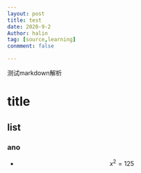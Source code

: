 ```yaml
---
layout: post
title: test
date: 2020-9-2
Author: halin
tag: [source,learning]
conmment: false

---
```

测试markdown解析
<!-- more -->
# title
## list
### ano
- $$x^2=125$$